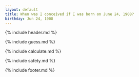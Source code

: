 ```yaml
---
layout: default
title: When was I conceived if I was born on June 24, 1908?
birthday: Jun 24, 1908
---
```


{% include header.md %}

{% include guess.md %}

{% include calculate.md %}

{% include safety.md %}

{% include footer.md %}



